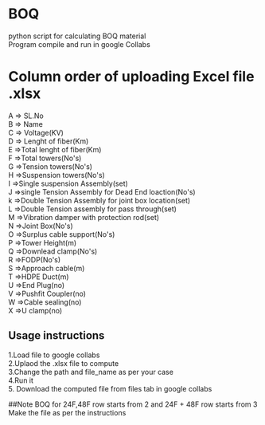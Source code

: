# BOQ
python script for calculating BOQ material<br/>
Program compile and run in google Collabs<br/>
# Column order of uploading Excel file .xlsx
A => SL.No<br/>
B => Name<br/>
C => Voltage(KV)<br/>
D => Lenght of fiber(Km)<br/>
E =>Total lenght of fiber(Km)<br/>
F =>Total towers(No's)<br/>
G =>Tension towers(No's)<br/>
H =>Suspension towers(No's)<br/>
I =>Single suspension Assembly(set)<br/>
J =>single Tension Assembly for Dead End loaction(No's)<br/>
k =>Double Tension Assembly for joint box location(set)<br/>
L =>Double Tension assembly for pass through(set)<br/>
M =>Vibration damper with protection rod(set)<br/>
N =>Joint Box(No's)<br/>
O =>Surplus cable support(No's)<br/>
P =>Tower Height(m)<br/>
Q =>Downlead clamp(No's)<br/>
R =>FODP(No's)<br/>
S =>Approach cable(m)<br/>
T =>HDPE Duct(m)<br/>
U =>End Plug(no)<br/>
V =>Pushfit Coupler(no)<br/>
W =>Cable sealing(no)<br/>
X =>U clamp(no)<br/>
## Usage instructions
1.Load file to google collabs<br/>
2.Uplaod the .xlsx file to compute<br/>
3.Change the path and file_name as per your case<br/>
4.Run it<br/>
5. Download the computed file from files tab in google collabs<br/>

##Note
BOQ for 24F,48F row starts from 2 and 24F + 48F row starts from 3
Make the file as per the instructions 


